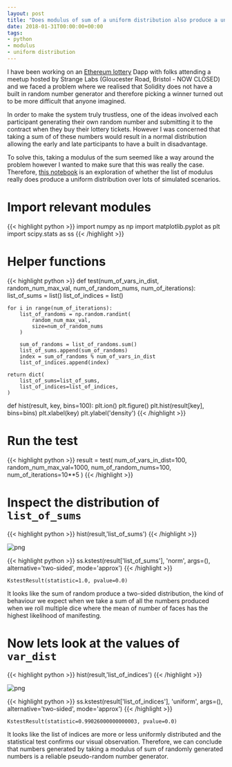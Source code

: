 ```yaml
---
layout: post
title: "Does modulus of sum of a uniform distribution also produce a uniform distribution?"
date: 2018-01-31T00:00:00+00:00
tags:
- python
- modulus
- uniform distribution
---
```


I have been working on an [Ethereum lottery](https://github.com/strange-labs-uk/ethereum-lottery) Dapp with folks attending a meetup hosted by Strange Labs (Gloucester Road, Bristol - NOW CLOSED) and we faced a problem where we realised that Solidity does not have a built in random number generator and therefore picking a winner turned out to be more difficult that anyone imagined.

In order to make the system truly trustless, one of the ideas involved each participant generating their own random number and submitting it to the contract when they buy their lottery tickets. However I was concerned that taking a sum of of these numbers would result in a normal distribution allowing the early and late participants to have a built in disadvantage.

To solve this, taking a modulus of the sum seemed like a way around the problem however I wanted to make sure that this was really the case. Therefore, [this notebook](https://github.com/brtknr/UniformModulus) is an exploration of whether the list of modulus really does produce a uniform distribution over lots of simulated scenarios.

# Import relevant modules

{{< highlight python >}}
import numpy as np
import matplotlib.pyplot as plt
import scipy.stats as ss
{{< /highlight >}}

# Helper functions

{{< highlight python >}}
def test(num_of_vars_in_dist, random_num_max_val, num_of_random_nums, num_of_iterations):
    list_of_sums = list()
    list_of_indices = list()

    for i in range(num_of_iterations):
        list_of_randoms = np.random.randint(
            random_num_max_val,
            size=num_of_random_nums
        )
        
        sum_of_randoms = list_of_randoms.sum()
        list_of_sums.append(sum_of_randoms)
        index = sum_of_randoms % num_of_vars_in_dist
        list_of_indices.append(index)

    return dict(
        list_of_sums=list_of_sums,
        list_of_indices=list_of_indices,
    )

def hist(result, key, bins=100):
    plt.ion()
    plt.figure()
    plt.hist(result[key], bins=bins)
    plt.xlabel(key)
    plt.ylabel('density')
{{< /highlight >}}

# Run the test

{{< highlight python >}}
result = test(
    num_of_vars_in_dist=100,
    random_num_max_val=1000,
    num_of_random_nums=100,
    num_of_iterations=10**5
    )
{{< /highlight >}}

# Inspect the distribution of `list_of_sums`

{{< highlight python >}}
hist(result,'list_of_sums')
{{< /highlight >}}

![png](/images/uniform.modulus/Notebook_9_0.png)

{{< highlight python >}}
ss.kstest(result['list_of_sums'], 'norm', args=(), alternative='two-sided', mode='approx')
{{< /highlight >}}

    KstestResult(statistic=1.0, pvalue=0.0)

It looks like the sum of random produce a two-sided distribution, the kind of behaviour we expect when we take a sum of all the numbers produced when we roll multiple dice where the mean of number of faces has the highest likelihood of manifesting.

# Now lets look at the values of `var_dist`

{{< highlight python >}}
hist(result,'list_of_indices')
{{< /highlight >}}

![png](/images/uniform.modulus/Notebook_13_0.png)

{{< highlight python >}}
ss.kstest(result['list_of_indices'], 'uniform', args=(), alternative='two-sided', mode='approx')
{{< /highlight >}}

    KstestResult(statistic=0.99026000000000003, pvalue=0.0)

It looks like the list of indices are more or less uniformly distributed and the statistical test confirms our visual observation. Therefore, we can conclude that numbers generated by taking a modulus of sum of randomly generated numbers is a reliable pseudo-random number generator.
